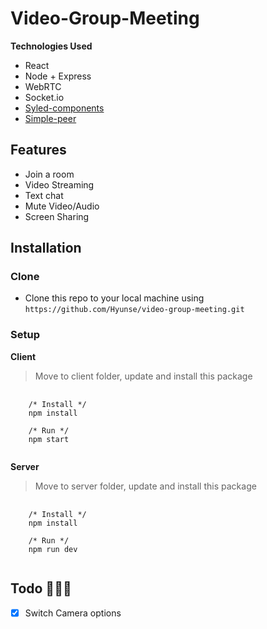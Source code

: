 # Video-Group-Meeting

**Technologies Used**

- React
- Node + Express
- WebRTC
- Socket.io
- [Syled-components](https://styled-components.com/)
- [Simple-peer](https://github.com/feross/simple-peer)

## Features

- Join a room
- Video Streaming
- Text chat
- Mute Video/Audio
- Screen Sharing

## Installation
### Clone
- Clone this repo to your local machine using `https://github.com/Hyunse/video-group-meeting.git`

### Setup
**Client**
> Move to client folder, update and install this package
<pre>
  <code>
    /* Install */
    npm install
    
    /* Run */
    npm start
  </code>
</pre>

**Server**
> Move to server folder, update and install this package
<pre>
  <code>
    /* Install */
    npm install
    
    /* Run */
    npm run dev
  </code>
</pre>

## Todo 🔨🔨🔨

- [x] Switch Camera options

